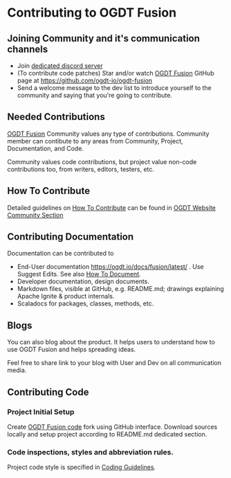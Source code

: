 # Contributing to OGDT Fusion
## Joining Community and it's communication channels
- Join [dedicated discord server](https://discord.com/invite/mXWzasn)
- (To contribute code patches) Star and/or watch [OGDT Fusion](https://ogdt.io/core/fusion/) GitHub page at https://github.com/ogdt-io/ogdt-fusion
- Send a welcome message to the dev list to introduce yourself to the community and saying that you're going to contribute. 

## Needed Contributions
[OGDT Fusion](https://ogdt.io/core/fusion) Community values any type of contributions. Community member can contibute to any areas from Community, Project, Documentation, and Code.

Community values code contributions, but project value non-code contributions too, from writers, editors, testers, etc.

## How To Contribute
Detailed guidelines on [How To Contribute](https://ogdt.io/community/how-to-contribute) can be found in [OGDT Website Community Section](https://ogdt.io/community)

## Contributing Documentation
Documentation can be contributed to
 - End-User documentation https://ogdt.io/docs/fusion/latest/ . Use Suggest Edits. See also [How To Document]().
 - Developer documentation, design documents.
 - Markdown files, visible at GitHub, e.g. README.md; drawings explaining Apache Ignite & product internals.
 - Scaladocs for packages, classes, methods, etc.

## Blogs
You can also blog about the product. It helps users to understand how to use OGDT Fusion and helps spreading ideas.

Feel free to share link to your blog with User and Dev on all communication media.

## Contributing Code
### Project Initial Setup
Create [OGDT Fusion code](https://github.com/ogdt-io/ogdt-fusion) fork using GitHub interface.
Download sources locally and setup project according to README.md dedicated section.

### Code inspections, styles and abbreviation rules.
Project code style is specified in [Coding Guidelines]().